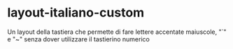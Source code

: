 # layout-italiano-custom
Un layout della tastiera che permette di fare lettere accentate maiuscole, "`" e "~" senza dover utilizzare il tastierino numerico
